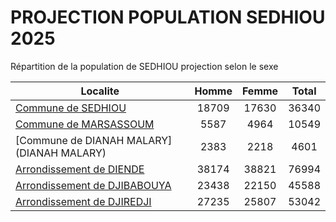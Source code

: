 # PROJECTION POPULATION SEDHIOU 2025
	
Répartition de la population de SEDHIOU projection selon le sexe
	
| Localite  | Homme | Femme | Total |
| --------- |:-----:|:-----:|:-----:|
| [Commune de SEDHIOU](SEDHIOU) | 18709 | 17630 | 36340 |
| [Commune de MARSASSOUM](MARSASSOUM) | 5587 | 4964 | 10549 |
| [Commune de DIANAH MALARY](DIANAH MALARY) | 2383 | 2218 | 4601 |
| [Arrondissement de DIENDE](DIENDE) | 38174 | 38821 | 76994 |
| [Arrondissement de DJIBABOUYA](DJIBABOUYA) | 23438 | 22150 | 45588 |
| [Arrondissement de DJIREDJI](DJIREDJI) | 27235 | 25807 | 53042 |
